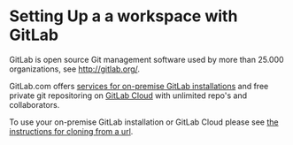 # Setting Up a a workspace with GitLab

GitLab is open source Git management software used by more than 25.000 organizations, see <http://gitlab.org/>.

GitLab.com offers [services for on-premise GitLab installations](http://www.gitlab.com/subscription/) and free private git repositoring on [GitLab Cloud](http://www.gitlab.com/cloud/) with unlimited repo's and collaborators.

To use your on-premise GitLab installation or GitLab Cloud please see [the instructions for cloning from a url](./creating_new_workspace.html#cloning-from-a-url).
